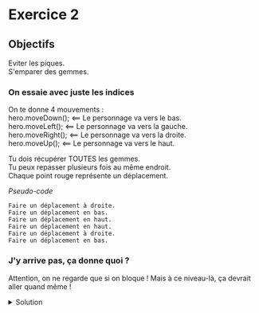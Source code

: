 # Exercice 2

## Objectifs

Eviter les piques.\
S'emparer des gemmes.

### On essaie avec juste les indices

On te donne 4 mouvements :\
hero.moveDown();    <== Le personnage va vers le bas.\
hero.moveLeft();    <== Le personnage va vers la gauche.\
hero.moveRight();   <== Le personnage va vers la droite.\
hero.moveUp();      <== Le personnage va vers le haut.

Tu dois récupérer TOUTES les gemmes.\
Tu peux repasser plusieurs fois au même endroit.\
Chaque point rouge représente un déplacement.

*Pseudo-code*
```
Faire un déplacement à droite.
Faire un déplacement en bas.
Faire un déplacement en haut.
Faire un déplacement en haut.
Faire un déplacement à droite.
Faire un déplacement en bas.
```

### J'y arrive pas, ça donne quoi ?

Attention, on ne regarde que si on bloque ! Mais à ce niveau-là, ça devrait aller quand même !

<details>
  <summary>Solution</summary>

```JavaScript
hero.moveRight();
hero.moveDown();
hero.moveUp();
hero.moveUp();
hero.moveRight();
hero.moveDown();
```

</details>